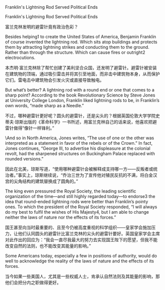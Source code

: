Franklin's Lightning Rod Served Political Ends

Franklin's Lightning Rod Served Political Ends

富兰克林发明的避雷针竟有政治色彩？

Besides helping1 to create the United States of America, Benjamin Franklin of course invented the lightning rod. Which sits atop buildings and protects them by attracting lightning strikes and conducting them to the ground. Rather than through the structure. Which can cause fires or outright2 electrocutions.

本杰明·富兰克林除了帮忙创建了美利坚合众国，还发明了避雷针。避雷针被安装在建筑物的顶端，通过吸引雷击并将其引至地面，而非击中建筑物本身，从而保护它们。雷电击中建筑物会引发火灾或直接导致触电。

But what’s better? A lightning rod with a round end or one that comes to a sharp point? According to the book Revolutionary Science by Steve Jones at University College London, Franklin liked lightning rods to be, in Franklin’s own words, “made sharp as a Needle.”

不过，哪种避雷针更好呢？圆头的避雷针，还是尖头的？根据英国伦敦大学学院史蒂夫·琼斯出版的《革命科学》一书所述，用富兰克林自己的话来说，他喜欢把避雷针做得“像针一样锋利。”

\And so in North America, Jones writes, “The use of one or the other was interpreted as a statement in favor of the rebels or of the Crown.” In fact, Jones continues, “George III, to advertise his displeasure at the colonial revolt, had the sharpened structures on Buckingham Palace replaced with rounded versions.”

因此在北美，琼斯写道，“使用哪种避雷针会被解释成支持哪一方——反叛者或统治者。”事实上，琼斯继续说，“乔治三世为了宣传他对殖民反抗的不满，将白金汉宫的尖角结构的建筑替换成了圆角的。”

The king even pressured the Royal Society, the leading scientific organization of the time—and still highly regarded today—to endorse3 the idea that round-ended lightning rods were better than Franklin’s pointy ones. To which the president of the Royal Society responded, “I will always do my best to fulfil the wishes of His Majesty4, but I am able to change neither the laws of nature nor the effects of its forces.”

国王甚至向当时最重要的、且至今仍被高度重视的科学组织——皇家学会施加压力，让他们认同圆头的避雷针比富兰克林的尖头的避雷针要好。英国皇家学会主席对此作出的回应为：“我会一直尽我最大的努力去实现国王陛下的愿望，但我不能改变自然的法则，也不能改变其能量的影响。”

Some Americans today, especially a few in positions of authority, would do well to acknowledge the reality of the laws of nature and the effects of its forces.

当今如果一些美国人，尤其是一些权威人士，肯承认自然法则及其能量的影响，那他们会把分内之职做得更好。
